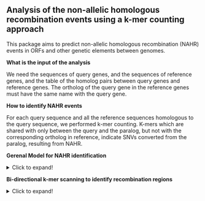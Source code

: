 ## Analysis of the non-allelic homologous recombination events using a k-mer counting approach

This package aims to predict non-allelic homologous recombination (NAHR) events in ORFs and other genetic elements between genomes.

**What is the input of the analysis**

We need the sequences of query genes, and the sequences of reference genes, and the table of the homolog pairs between query genes and reference genes. The ortholog of the query gene in the reference genes must have the same name with the query gene.


**How to identify NAHR events**

For each query sequence and all the reference sequences homologous to the query sequence, we performed k-mer counting. K-mers which are shared with only between the query and the paralog, but not with the corresponding ortholog in reference, indicate SNVs converted from the paralog, resulting from NAHR.


**Gerenal Model for NAHR identification**

<details>
  <summary>Click to expand!</summary>
<p>
For a given query sequence and a set of reference sequences, we speculated that the query sequence is generated by 1) minimal number of mutations; 2) minimal number of non-overlapping sequential NAHR events. By means of minimal number of mutations, all the SNVs between the query and the ortholog that can be the result of conversion from NAHR with a paralog are considered to be recombinant SNVs, rather than mutations relative to the ortholog. By means of minimal number of non-overlapping sequential NAHR events: 1) The query sequence will be separated into regions based on the source of the recombination event, each of which represents one NAHR event or the original ortholog. 2) None of the two adjacent regions are derived from the a shared reference gene, because we can decrease the number of events by combining the two regions. 3) Furthermore, the analysis also works without an identified ortholog. The "ortholog" is dynamically identified and updated during the k-mer scanning along the query sequence (details in the following sections).  
</p>
<p>
We further defined minimal recombination regions and the homologous flanking regions. Recombination regions are regions containing sequences shared only with the query and the corresponding reference sequence(s). The minimal recombinations have two levels of definition: 1) Minimal number of recombination regions. There is one minimal recombination region within one recombination region. The number of minimal recombination region is minimized because the number of recombination region is minimized. 2) Minimal length of the recombination region. Each minimal recombination region is trimmed to the first and last k-mer variation shared specifically between the query sequence and the reference sequence(s) within the recombination region. Thus, all the sequences between the two minimal recombination regions are shared between the query sequence and the two sets of reference sequences corresponding to the two minimal recombination regions, except for mutation events; i.e, those sequences are the possible flanking homologous regions with maximal length associated with the recombination.
 </p>
</details>

**Bi-directional k-mer scanning to identify recombination regions**

<details>
  <summary>Click to expand!</summary>
  
</details>
  
  
